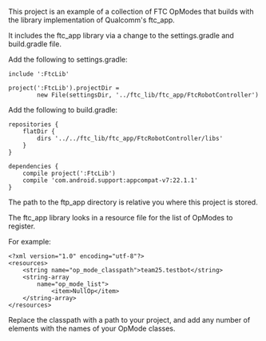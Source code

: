 
This project is an example of a collection of
FTC OpModes that builds with the library implementation
of Qualcomm's ftc_app.

It includes the ftc_app library via a change to the 
settings.gradle and build.gradle file.

Add the following to settings.gradle:

    include ':FtcLib'

    project(':FtcLib').projectDir = 
            new File(settingsDir, '../ftc_lib/ftc_app/FtcRobotController')

Add the following to build.gradle:

    repositories {
        flatDir {
            dirs '../../ftc_lib/ftc_app/FtcRobotController/libs'
        }
    }

    dependencies {
        compile project(':FtcLib')
        compile 'com.android.support:appcompat-v7:22.1.1'
    }

The path to the ftp_app directory is relative you where this project 
is stored.

The ftc_app library looks in a resource file for the
list of OpModes to register.

For example:

    <?xml version="1.0" encoding="utf-8"?>
    <resources>
        <string name="op_mode_classpath">team25.testbot</string>
        <string-array
            name="op_mode_list">
                <item>NullOp</item>
        </string-array>
    </resources>

Replace the classpath with a path to your project, and add
any number of <item> elements with the names of your OpMode classes.

